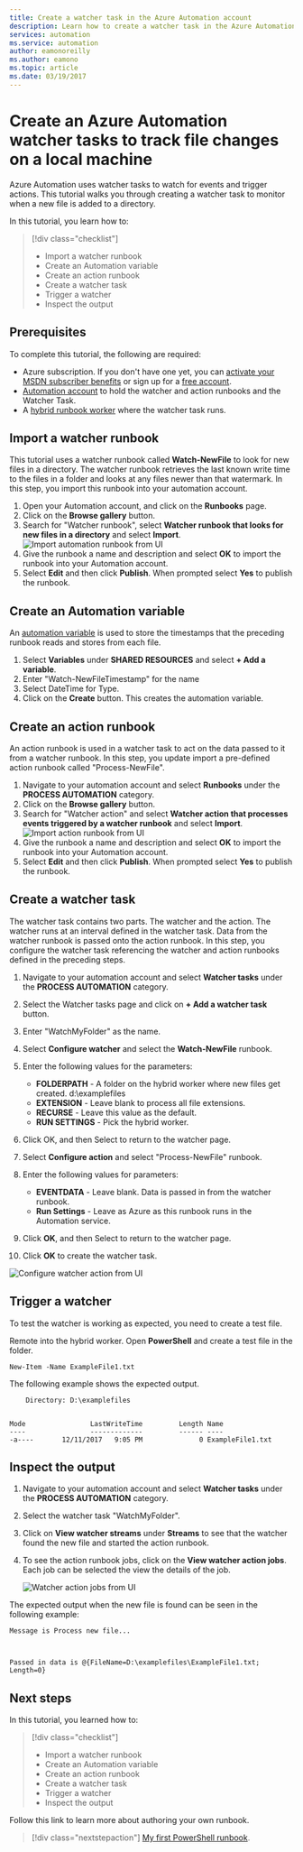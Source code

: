 ```yaml
---
title: Create a watcher task in the Azure Automation account
description: Learn how to create a watcher task in the Azure Automation account to watch for new files created in a folder.
services: automation
ms.service: automation
author: eamonoreilly
ms.author: eamono
ms.topic: article
ms.date: 03/19/2017
---
```


# Create an Azure Automation watcher tasks to track file changes on a local machine

Azure Automation uses watcher tasks to watch for events and trigger actions. This tutorial walks you through creating a watcher task to monitor when a new file is added to a directory.

In this tutorial, you learn how to:

> [!div class="checklist"]
> * Import a watcher runbook
> * Create an Automation variable
> * Create an action runbook
> * Create a watcher task
> * Trigger a watcher
> * Inspect the output

## Prerequisites

To complete this tutorial, the following are required:

* Azure subscription. If you don't have one yet, you can [activate your MSDN subscriber benefits](https://azure.microsoft.com/pricing/member-offers/msdn-benefits-details/) or sign up for a [free account](https://azure.microsoft.com/free/?WT.mc_id=A261C142F).
* [Automation account](automation-offering-get-started.md) to hold the watcher and action runbooks and the Watcher Task.
* A [hybrid runbook worker](automation-hybrid-runbook-worker.md) where the watcher task runs.

## Import a watcher runbook

This tutorial uses a watcher runbook called **Watch-NewFile** to look for new files in a directory. The watcher runbook retrieves the last known write time to the files in a folder and looks at any files newer than that watermark. In this step, you import this runbook into your automation account.

1. Open your Automation account, and click on the **Runbooks** page.
1. Click on the **Browse gallery** button.
1. Search for "Watcher runbook", select **Watcher runbook that looks for new files in a directory** and select **Import**.
  ![Import automation runbook from UI](media/automation-watchers-tutorial/importsourcewatcher.png)
1. Give the runbook a name and description and select **OK** to import the runbook into your Automation account.
1. Select **Edit** and then click **Publish**. When prompted select **Yes** to publish the runbook.

## Create an Automation variable

An [automation variable](automation-variables.md) is used to store the timestamps that the preceding runbook reads and stores from each file. 

1. Select **Variables** under **SHARED RESOURCES** and select **+ Add a variable**.
1. Enter "Watch-NewFileTimestamp" for the name
1. Select DateTime for Type.
1. Click on the **Create** button. This creates the automation variable.

## Create an action runbook

An action runbook is used in a watcher task to act on the data passed to it from a watcher runbook. In this step, you update import a pre-defined action runbook called "Process-NewFile".

1. Navigate to your automation account and select **Runbooks** under the **PROCESS AUTOMATION** category.
1. Click on the **Browse gallery** button.
1. Search for "Watcher action" and select **Watcher action that processes events triggered by a watcher runbook** and select **Import**.
  ![Import action runbook from UI](media/automation-watchers-tutorial/importsourceaction.png)
1. Give the runbook a name and description and select **OK** to import the runbook into your Automation account.
1. Select **Edit** and then click **Publish**. When prompted select **Yes** to publish the runbook.

## Create a watcher task

The watcher task contains two parts. The watcher and the action. The watcher runs at an interval defined in the watcher task. Data from the watcher runbook is passed onto the action runbook. In this step, you configure the watcher task referencing the watcher and action runbooks defined in the preceding steps.

1. Navigate to your automation account and select **Watcher tasks** under the **PROCESS AUTOMATION** category.
1. Select the Watcher tasks page and click on **+ Add a watcher task** button.
1. Enter "WatchMyFolder" as the name.

1. Select **Configure watcher** and select the **Watch-NewFile** runbook.

1. Enter the following values for the parameters:

   * **FOLDERPATH** - A folder on the hybrid worker where new files get created. d:\examplefiles
   * **EXTENSION** - Leave blank to process all file extensions.
   * **RECURSE** - Leave this value as the default.
   * **RUN SETTINGS** - Pick the hybrid worker.

1. Click OK, and then Select to return to the watcher page.
1. Select **Configure action** and select "Process-NewFile" runbook.
1. Enter the following values for parameters:

   *	**EVENTDATA** - Leave blank. Data is passed in from the watcher runbook.  
   *	**Run Settings** - Leave as Azure as this runbook runs in the Automation service.

1. Click **OK**, and then Select to return to the watcher page.
1. Click **OK** to create the watcher task.

![Configure watcher action from UI](media/automation-watchers-tutorial/watchertaskcreation.png)

## Trigger a watcher

To test the watcher is working as expected, you need to create a test file.

Remote into the hybrid worker. Open **PowerShell** and create a test file in the folder.
  
   ```PowerShell-interactive
   New-Item -Name ExampleFile1.txt
   ```

The following example shows the expected output.

```
    Directory: D:\examplefiles


Mode                LastWriteTime         Length Name
----                -------------         ------ ----
-a----       12/11/2017   9:05 PM              0 ExampleFile1.txt
```

## Inspect the output

1. Navigate to your automation account and select **Watcher tasks** under the **PROCESS AUTOMATION** category.
1. Select the watcher task "WatchMyFolder".
1. Click on **View watcher streams** under **Streams** to see that the watcher found the new file and started the action runbook.
1. To see the action runbook jobs, click on the **View watcher action jobs**. Each job can be selected the view the details of the job.

   ![Watcher action jobs from UI](media/automation-watchers-tutorial/WatcherActionJobs.png)

The expected output when the new file is found can be seen in the following example:

```
Message is Process new file...



Passed in data is @{FileName=D:\examplefiles\ExampleFile1.txt; Length=0}
```

## Next steps

In this tutorial, you learned how to:

> [!div class="checklist"]
> * Import a watcher runbook
> * Create an Automation variable
> * Create an action runbook
> * Create a watcher task
> * Trigger a watcher
> * Inspect the output

Follow this link to learn more about authoring your own runbook.

> [!div class="nextstepaction"]
> [My first PowerShell runbook](automation-first-runbook-textual-powershell.md).
